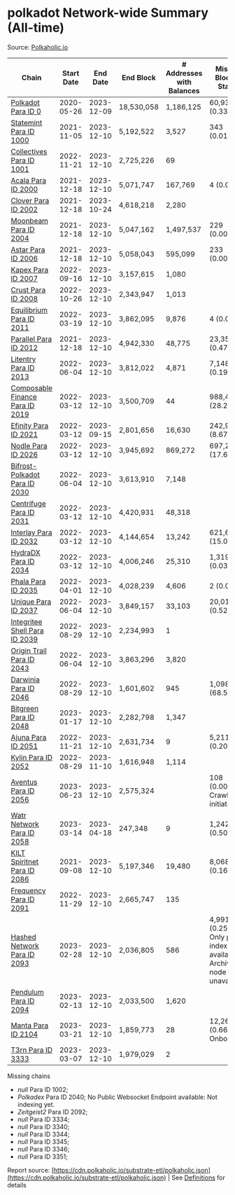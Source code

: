 # polkadot Network-wide Summary (All-time)

Source: [Polkaholic.io](https://polkaholic.io)


| Chain            | Start Date | End Date | End Block | # Addresses with Balances | Missing Blocks / Status |
| ---------------- | ---------- | ---------| --------- | ------------------------- | ----------------------- |
| [Polkadot Para ID 0](/polkadot/0-polkadot) | 2020-05-26 | 2023-12-09 | 18,530,058 |  1,186,125 | 60,938 (0.33%)  |
| [Statemint Para ID 1000](/polkadot/1000-statemint) | 2021-11-05 | 2023-12-10 | 5,192,522 |  3,527 | 343 (0.01%)  |
| [Collectives Para ID 1001](/polkadot/1001-collectives) | 2022-11-21 | 2023-12-10 | 2,725,226 |  69 |    |
| [Acala Para ID 2000](/polkadot/2000-acala) | 2021-12-18 | 2023-12-10 | 5,071,747 |  167,769 | 4 (0.00%)  |
| [Clover Para ID 2002](/polkadot/2002-clover) | 2021-12-18 | 2023-10-24 | 4,618,218 |  2,280 |    |
| [Moonbeam Para ID 2004](/polkadot/2004-moonbeam) | 2021-12-18 | 2023-12-10 | 5,047,162 |  1,497,537 | 229 (0.00%)  |
| [Astar Para ID 2006](/polkadot/2006-astar) | 2021-12-18 | 2023-12-10 | 5,058,043 |  595,099 | 233 (0.00%)  |
| [Kapex Para ID 2007](/polkadot/2007-kapex) | 2022-09-16 | 2023-12-10 | 3,157,615 |  1,080 |    |
| [Crust Para ID 2008](/polkadot/2008-crust) | 2022-10-26 | 2023-12-10 | 2,343,947 |  1,013 |    |
| [Equilibrium Para ID 2011](/polkadot/2011-equilibrium) | 2022-03-19 | 2023-12-10 | 3,862,095 |  9,876 | 4 (0.00%)  |
| [Parallel Para ID 2012](/polkadot/2012-parallel) | 2021-12-18 | 2023-12-10 | 4,942,330 |  48,775 | 23,359 (0.47%)  |
| [Litentry Para ID 2013](/polkadot/2013-litentry) | 2022-06-04 | 2023-12-10 | 3,812,022 |  4,871 | 7,148 (0.19%)  |
| [Composable Finance Para ID 2019](/polkadot/2019-composable) | 2022-03-12 | 2023-12-10 | 3,500,709 |  44 | 988,499 (28.24%)  |
| [Efinity Para ID 2021](/polkadot/2021-efinity) | 2022-03-12 | 2023-09-15 | 2,801,656 |  16,630 | 242,949 (8.67%)  |
| [Nodle Para ID 2026](/polkadot/2026-nodle) | 2022-03-12 | 2023-12-10 | 3,945,692 |  869,272 | 697,249 (17.67%)  |
| [Bifrost-Polkadot Para ID 2030](/polkadot/2030-bifrost-dot) | 2022-06-04 | 2023-12-10 | 3,613,910 |  7,148 |    |
| [Centrifuge Para ID 2031](/polkadot/2031-centrifuge) | 2022-03-12 | 2023-12-10 | 4,420,931 |  48,318 |    |
| [Interlay Para ID 2032](/polkadot/2032-interlay) | 2022-03-12 | 2023-12-10 | 4,144,654 |  13,242 | 621,626 (15.00%)  |
| [HydraDX Para ID 2034](/polkadot/2034-hydradx) | 2022-03-12 | 2023-12-10 | 4,006,246 |  25,310 | 1,319 (0.03%)  |
| [Phala Para ID 2035](/polkadot/2035-phala) | 2022-04-01 | 2023-12-10 | 4,028,239 |  4,606 | 2 (0.00%)  |
| [Unique Para ID 2037](/polkadot/2037-unique) | 2022-06-04 | 2023-12-10 | 3,849,157 |  33,103 | 20,019 (0.52%)  |
| [Integritee Shell Para ID 2039](/polkadot/2039-integritee-shell) | 2022-08-29 | 2023-12-10 | 2,234,993 |  1 |    |
| [Origin Trail Para ID 2043](/polkadot/2043-origintrail) | 2022-06-04 | 2023-12-10 | 3,863,296 |  3,820 |    |
| [Darwinia Para ID 2046](/polkadot/2046-darwinia) | 2022-08-29 | 2023-12-10 | 1,601,602 |  945 | 1,098,047 (68.56%)  |
| [Bitgreen Para ID 2048](/polkadot/2048-bitgreen) | 2023-01-17 | 2023-12-10 | 2,282,798 |  1,347 |    |
| [Ajuna Para ID 2051](/polkadot/2051-ajuna) | 2022-11-21 | 2023-12-10 | 2,631,734 |  9 | 5,211 (0.20%)  |
| [Kylin Para ID 2052](/polkadot/2052-kylin) | 2022-08-29 | 2023-11-10 | 1,616,948 |  1,114 |    |
| [Aventus Para ID 2056](/polkadot/2056-aventus) | 2023-06-23 | 2023-12-10 | 2,575,324 |   | 108 (0.00%) Crawling initiated |
| [Watr Network Para ID 2058](/polkadot/2058-watr) | 2023-03-14 | 2023-04-18 | 247,348 |  9 | 1,242 (0.50%)  |
| [KILT Spiritnet Para ID 2086](/polkadot/2086-kilt) | 2021-09-08 | 2023-12-10 | 5,197,346 |  19,480 | 8,068 (0.16%)  |
| [Frequency Para ID 2091](/polkadot/2091-frequency) | 2022-11-29 | 2023-12-10 | 2,665,747 |  135 |    |
| [Hashed Network Para ID 2093](/polkadot/2093-hashed) | 2023-02-28 | 2023-12-10 | 2,036,805 |  586 | 4,991 (0.25%) Only partial index available: Archive node unavailable |
| [Pendulum Para ID 2094](/polkadot/2094-pendulum) | 2023-02-13 | 2023-12-10 | 2,033,500 |  1,620 |    |
| [Manta Para ID 2104](/polkadot/2104-manta) | 2023-03-21 | 2023-12-10 | 1,859,773 |  28 | 12,262 (0.66%) Onboarding |
| [T3rn Para ID 3333](/polkadot/3333-t3rn) | 2023-03-07 | 2023-12-10 | 1,979,029 |  2 |    |

Missing chains


* *null* Para ID 1002; 
* *Polkadex* Para ID 2040; No Public Websocket Endpoint available: Not indexing yet.
* *Zeitgeist2* Para ID 2092; 
* *null* Para ID 3334; 
* *null* Para ID 3340; 
* *null* Para ID 3344; 
* *null* Para ID 3345; 
* *null* Para ID 3346; 
* *null* Para ID 3351; 

Report source: [https://cdn.polkaholic.io/substrate-etl/polkaholic.json](https://cdn.polkaholic.io/substrate-etl/polkaholic.json) | See [Definitions](/DEFINITIONS.md) for details
